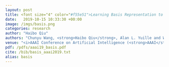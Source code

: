 ```yaml
---
layout: post
title: <font size="4" color="#f55e51">Learning Basis Representation to Refine 3D Human Pose Estimations</font>
date:   2019-10-15 10:33:30 +00:00
image: /imgs/basis.png
categories: research
author: "Haibo Qiu"
authors: "Chunyu Wang, <strong>Haibo Qiu</strong>, Alan L. Yuille and Wenjun Zeng"
venue: "<i>AAAI Conference on Artificial Intelligence (<strong>AAAI</strong>)</i>"
pdf: /pdfs/aaai19_basis.pdf
cite: /bib/basis_aaai2019.txt
alias: basis
---
```

